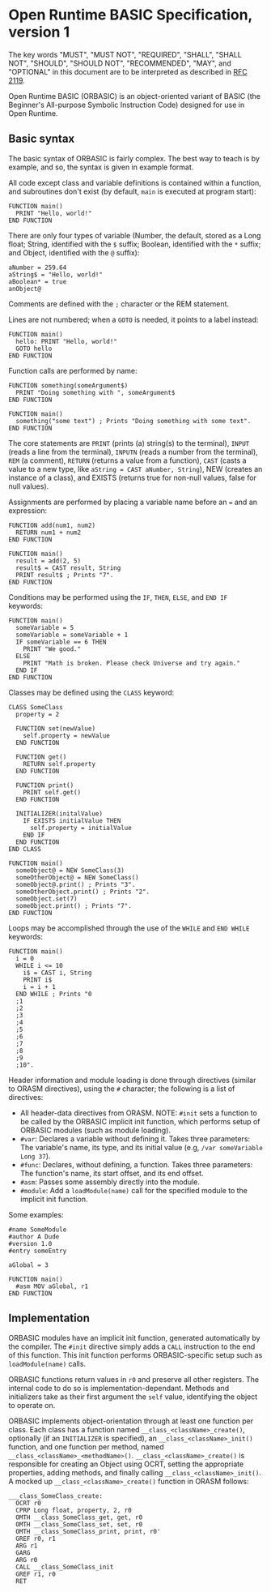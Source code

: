 Open Runtime BASIC Specification, version 1
===========================================
The key words "MUST", "MUST NOT", "REQUIRED", "SHALL", "SHALL NOT", "SHOULD", "SHOULD NOT", "RECOMMENDED", "MAY", and "OPTIONAL" in this document are to be interpreted as described in [RFC 2119](http://www.ietf.org/rfc/rfc2119.txt).

Open Runtime BASIC (ORBASIC) is an object-oriented variant of BASIC (the Beginner's All-purpose Symbolic Instruction Code) designed for use in Open Runtime.

Basic syntax
------------

The basic syntax of ORBASIC is fairly complex. The best way to teach is by example, and so, the syntax is given in example format.

All code except class and variable definitions is contained within a function, and subroutines don't exist (by default, `main` is executed at program start):

```basic
FUNCTION main()
  PRINT "Hello, world!"
END FUNCTION
```

There are only four types of variable (Number, the default, stored as a Long float; String, identified with the `$` suffix; Boolean, identified with the `*` suffix; and Object, identified with the `@` suffix):

```basic
aNumber = 259.64
aString$ = "Hello, world!"
aBoolean* = true
anObject@
```

Comments are defined with the `;` character or the REM statement.

Lines are not numbered; when a `GOTO` is needed, it points to a label instead:

```basic
FUNCTION main()
  hello: PRINT "Hello, world!"
  GOTO hello
END FUNCTION
```

Function calls are performed by name:

```basic
FUNCTION something(someArgument$)
  PRINT "Doing something with ", someArgument$
END FUNCTION

FUNCTION main()
  something("some text") ; Prints "Doing something with some text".
END FUNCTION
```

The core statements are `PRINT` (prints (a) string(s) to the terminal), `INPUT` (reads a line from the terminal), `INPUTN` (reads a number from the terminal), `REM` (a comment), `RETURN` (returns a value from a function), `CAST` (casts a value to a new type, like `aString = CAST aNumber, String`), NEW (creates an instance of a class), and EXISTS (returns true for non-null values, false for null values).

Assignments are performed by placing a variable name before an `=` and an expression:

```basic
FUNCTION add(num1, num2)
  RETURN num1 + num2
END FUNCTION

FUNCTION main()
  result = add(2, 5)
  result$ = CAST result, String
  PRINT result$ ; Prints "7".
END FUNCTION
```

Conditions may be performed using the `IF`, `THEN`, `ELSE`, and `END IF` keywords:

```basic
FUNCTION main()
  someVariable = 5
  someVariable = someVariable + 1
  IF someVariable == 6 THEN
    PRINT "We good."
  ELSE
    PRINT "Math is broken. Please check Universe and try again."
  END IF
END FUNCTION
```

Classes may be defined using the `CLASS` keyword:

```basic
CLASS SomeClass
  property = 2

  FUNCTION set(newValue)
    self.property = newValue
  END FUNCTION

  FUNCTION get()
    RETURN self.property
  END FUNCTION

  FUNCTION print()
    PRINT self.get()
  END FUNCTION

  INITIALIZER(initalValue)
    IF EXISTS initialValue THEN
      self.property = initialValue
    END IF
  END FUNCTION
END CLASS

FUNCTION main()
  someObject@ = NEW SomeClass(3)
  someOtherObject@ = NEW SomeClass()
  someObject@.print() ; Prints "3".
  someOtherObject.print() ; Prints "2".
  someObject.set(7)
  someObject.print() ; Prints "7".
END FUNCTION
```

Loops may be accomplished through the use of the `WHILE` and `END WHILE` keywords:

```basic
FUNCTION main()
  i = 0
  WHILE i <= 10
    i$ = CAST i, String
    PRINT i$
    i = i + 1
  END WHILE ; Prints "0
  ;1
  ;2
  ;3
  ;4
  ;5
  ;6
  ;7
  ;8
  ;9
  ;10".
```

Header information and module loading is done through directives (similar to ORASM directives), using the `#` character; the following is a list of directives:

 * All header-data directives from ORASM. NOTE: `#init` sets a function to be called by the ORBASIC implicit init function, which performs setup of ORBASIC modules (such as module loading).
 * `#var`: Declares a variable without defining it. Takes three parameters: The variable's name, its type, and its initial value (e.g, `/var someVariable Long 37`).
 * `#func`: Declares, without defining, a function. Takes three parameters: The function's name, its start offset, and its end offset.
 * `#asm`: Passes some assembly directly into the module.
 * `#module`: Add a `loadModule(name)` call for the specified module to the implicit init function.

Some examples:

```
#name SomeModule
#author A Dude
#version 1.0
#entry someEntry

aGlobal = 3

FUNCTION main()
  #asm MOV aGlobal, r1
END FUNCTION
```

Implementation
--------------

ORBASIC modules have an implicit init function, generated automatically by the compiler. The `#init` directive simply adds a `CALL` instruction to the end of this function. This init function performs ORBASIC-specific setup such as `loadModule(name)` calls.

ORBASIC functions return values in `r0` and preserve all other registers. The internal code to do so is implementation-dependant. Methods and initializers take as their first argument the `self` value, identifying the object to operate on.

ORBASIC implements object-orientation through at least one function per class. Each class has a function named `__class_<className>_create()`, optionally (if an `INITIALIZER` is specified), an `__class_<className>_init()` function, and one function per method, named `__class_<className>_<methodName>()`. `__class_<className>_create()` is responsible for creating an Object using OCRT, setting the appropriate properties, adding methods, and finally calling `__class_<className>_init()`. A mocked up `__class_<className>_create()` function in ORASM follows:

```
___class_SomeClass_create:
  OCRT r0
  CPRP Long float, property, 2, r0
  OMTH __class_SomeClass_get, get, r0
  OMTH __class_SomeClass_set, set, r0
  OMTH __class_SomeClass_print, print, r0'
  GREF r0, r1
  ARG r1
  GARG
  ARG r0
  CALL __class_SomeClass_init
  GREF r1, r0
  RET
```
